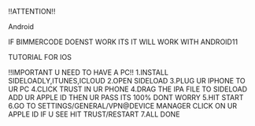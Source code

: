 !!ATTENTION!!

Android

IF BIMMERCODE DOENST WORK ITS IT WILL WORK WITH ANDROID11

TUTORIAL FOR IOS

!!IMPORTANT U NEED TO HAVE A PC!!
1.INSTALL SIDELOADLY,ITUNES,ICLOUD
2.OPEN SIDELOAD
3.PLUG UR IPHONE TO UR PC 
4.CLICK TRUST IN UR PHONE
4.DRAG THE IPA FILE TO SIDELOAD ADD UR APPLE ID THEN UR PASS ITS 100% DONT WORRY 
5.HIT START
6.GO TO SETTINGS/GENERAL/VPN@DEVICE MANAGER CLICK ON UR APPLE ID IF U SEE HIT TRUST/RESTART
7.ALL DONE
